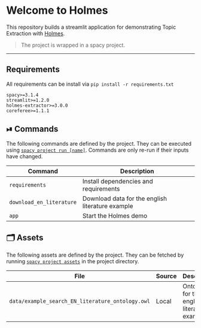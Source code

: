 # Welcome to Holmes

This repository builds a streamlit application for demonstrating Topic Extraction with [Holmes](https://github.com/msg-systems/holmes-extractor). 

> The project is wrapped in a spacy project.

---

## Requirements

All requirements can be install via
`pip install -r requirements.txt`

```
spacy>=3.1.4
streamlit>=1.2.0
holmes-extractor>=3.0.0
coreferee>=1.1.1
```


## ⏯ Commands

The following commands are defined by the project. They
can be executed using [`spacy project run [name]`](https://spacy.io/api/cli#project-run).
Commands are only re-run if their inputs have changed.

| Command | Description |
| --- | --- |
| `requirements` | Install dependencies and requirements |
| `download_en_literature` | Download data for the english literature example |
| `app` | Start the Holmes demo |

## 🗂 Assets

The following assets are defined by the project. They can
be fetched by running [`spacy project assets`](https://spacy.io/api/cli#project-assets)
in the project directory.

| File | Source | Description |
| --- | --- | --- |
| `data/example_search_EN_literature_ontology.owl` | Local | Ontology for the english literature example |
